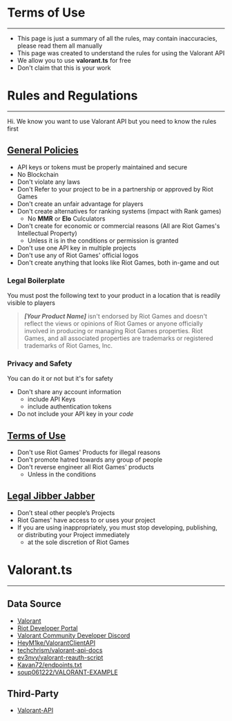 # Terms of Use

-----------

- This page is just a summary of all the rules, may contain inaccuracies, please read them all manually
- This page was created to understand the rules for using the Valorant API
- We allow you to use **valorant.ts** for free
- Don't claim that this is your work

# Rules and Regulations

-----------

Hi. We know you want to use Valorant API but you need to know the rules first

## [General Policies](https://developer.riotgames.com/policies/general)

- API keys or tokens must be properly maintained and secure
- No Blockchain
- Don't violate any laws
- Don't Refer to your project to be in a partnership or approved by Riot Games
- Don't create an unfair advantage for players
- Don't create alternatives for ranking systems (impact with Rank games)
  - No **MMR** or **Elo** Culculators
- Don't create for economic or commercial reasons (All are Riot Games's Intellectual Property)
  - Unless it is in the conditions or permission is granted
- Don't use one API key in multiple projects
- Don't use any of Riot Games' official logos
- Don't create anything that looks like Riot Games, both in-game and out

### Legal Boilerplate

You must post the following text to your product in a location that is readily visible to players

> ***[Your Product Name]*** isn't endorsed by Riot Games and doesn't reflect the views or opinions of Riot Games or anyone officially involved in producing or managing Riot Games properties. Riot Games, and all associated properties are trademarks or registered trademarks of Riot Games, Inc.

### Privacy and Safety

You can do it or not but it's for safety

- Don't share any account information
  - include API Keys
  - include authentication tokens
- Do not include your API key in your *code*

## [Terms of Use](https://developer.riotgames.com/terms)

- Don't use Riot Games' Products for illegal reasons
- Don't promote hatred towards any group of people
- Don't reverse engineer all Riot Games' products
  - Unless in the conditions

## [Legal Jibber Jabber](https://www.riotgames.com/en/legal)

- Don’t steal other people’s Projects
- Riot Games' have access to or uses your project
- If you are using inappropriately, you must stop developing, publishing, or distributing your Project immediately
  - at the sole discretion of Riot Games

# Valorant.ts

-----------

## Data Source

- [Valorant](https://playvalorant.com)
- [Riot Developer Portal](https://developer.riotgames.com/apis)
- [Valorant Community Developer Discord](https://discord.gg/sCgvpXJfEE)
- [HeyM1ke/ValorantClientAPI](https://github.com/HeyM1ke/ValorantClientAPI)
- [techchrism/valorant-api-docs](https://github.com/techchrism/valorant-api-docs)
- [ev3nvy/valorant-reauth-script](https://github.com/ev3nvy/valorant-reauth-script)
- [Kavan72/endpoints.txt](https://gist.github.com/Kavan72/b6e0bfdf21d610148f64df878b8a2cc5)
- [soup061222/VALORANT-EXAMPLE](https://github.com/soup061222/VALORANT-EXAMPLE)

## Third-Party

- [Valorant-API](https://valorant-api.com)